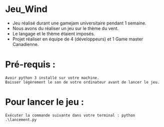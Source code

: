 # Jeu_Wind

- Jeu réalisé durant une gamejam universitaire pendant 1 semaine.
- Nous avons du réaliser un jeu sur le thème du vent.
- Le langage et le thème étaient imposés. 
- Projet réaliser en équipe de 4 (développeurs) et 1 Game master Canadienne.

# Pré-requis :

    Avoir python 3 installé sur votre machine.
    Baisser légèrement le son de votre ordinateur avant de lancer le jeu.
    
# Pour lancer le jeu :

    Exécuter la commande suivante dans votre terminal : python .\lancement.py
